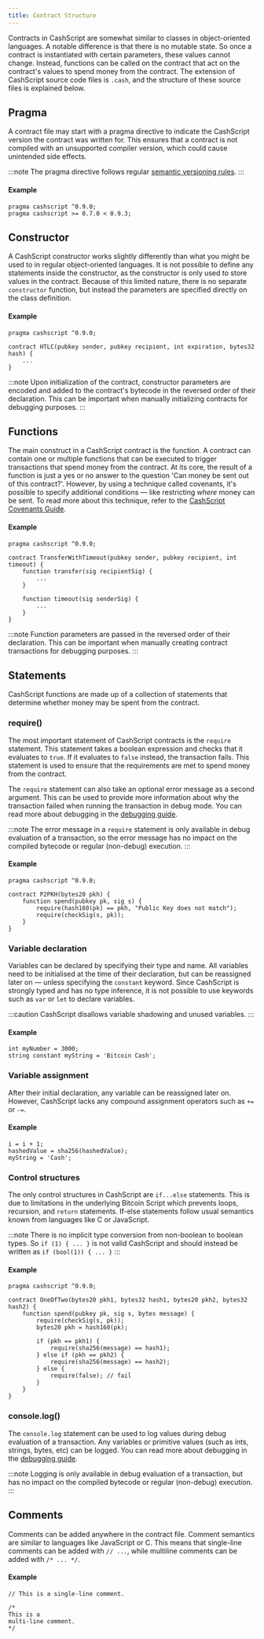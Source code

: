 ```yaml
---
title: Contract Structure
---
```


Contracts in CashScript are somewhat similar to classes in object-oriented languages. A notable difference is that there is no mutable state. So once a contract is instantiated with certain parameters, these values cannot change. Instead, functions can be called on the contract that act on the contract's values to spend money from the contract. The extension of CashScript source code files is `.cash`, and the structure of these source files is explained below.

## Pragma
A contract file may start with a pragma directive to indicate the CashScript version the contract was written for. This ensures that a contract is not compiled with an unsupported compiler version, which could cause unintended side effects.

:::note
The pragma directive follows regular [semantic versioning rules](https://semver.npmjs.com/).
:::

#### Example
```solidity
pragma cashscript ^0.9.0;
pragma cashscript >= 0.7.0 < 0.9.3;
```

## Constructor
A CashScript constructor works slightly differently than what you might be used to in regular object-oriented languages. It is not possible to define any statements inside the constructor, as the constructor is only used to store values in the contract. Because of this limited nature, there is no separate `constructor` function, but instead the parameters are specified directly on the class definition.

#### Example
```solidity
pragma cashscript ^0.9.0;

contract HTLC(pubkey sender, pubkey recipient, int expiration, bytes32 hash) {
    ...
}
```

:::note
Upon initialization of the contract, constructor parameters are encoded and added to the contract's bytecode in the reversed order of their declaration. This can be important when manually initializing contracts for debugging purposes.
:::

## Functions
The main construct in a CashScript contract is the function. A contract can contain one or multiple functions that can be executed to trigger transactions that spend money from the contract. At its core, the result of a function is just a yes or no answer to the question 'Can money be sent out of this contract?'. However, by using a technique called covenants, it's possible to specify additional conditions — like restricting *where* money can be sent. To read more about this technique, refer to the [CashScript Covenants Guide](/docs/guides/covenants).

#### Example
```solidity
pragma cashscript ^0.9.0;

contract TransferWithTimeout(pubkey sender, pubkey recipient, int timeout) {
    function transfer(sig recipientSig) {
        ...
    }

    function timeout(sig senderSig) {
        ...
    }
}
```

:::note
Function parameters are passed in the reversed order of their declaration. This can be important when manually creating contract transactions for debugging purposes.
:::

## Statements
CashScript functions are made up of a collection of statements that determine whether money may be spent from the contract.

### require()
The most important statement of CashScript contracts is the `require` statement. This statement takes a boolean expression and checks that it evaluates to `true`. If it evaluates to `false` instead, the transaction fails. This statement is used to ensure that the requirements are met to spend money from the contract.

The `require` statement can also take an optional error message as a second argument. This can be used to provide more information about why the transaction failed when running the transaction in debug mode. You can read more about debugging in the [debugging guide](/docs/guides/debugging).

:::note
The error message in a `require` statement is only available in debug evaluation of a transaction, so the error message has no impact on the compiled bytecode or regular (non-debug) execution.
:::

#### Example
```solidity
pragma cashscript ^0.9.0;

contract P2PKH(bytes20 pkh) {
    function spend(pubkey pk, sig s) {
        require(hash160(pk) == pkh, "Public Key does not match");
        require(checkSig(s, pk));
    }
}
```

### Variable declaration
Variables can be declared by specifying their type and name. All variables need to be initialised at the time of their declaration, but can be reassigned later on — unless specifying the `constant` keyword. Since CashScript is strongly typed and has no type inference, it is not possible to use keywords such as `var` or `let` to declare variables.

:::caution
CashScript disallows variable shadowing and unused variables.
:::

#### Example
```solidity
int myNumber = 3000;
string constant myString = 'Bitcoin Cash';
```

### Variable assignment
After their initial declaration, any variable can be reassigned later on. However, CashScript lacks any compound assignment operators such as `+=` or `-=`.

#### Example
```solidity
i = i + 1;
hashedValue = sha256(hashedValue);
myString = 'Cash';
```

### Control structures
The only control structures in CashScript are `if...else` statements. This is due to limitations in the underlying Bitcoin Script which prevents loops, recursion, and `return` statements. If-else statements follow usual semantics known from languages like C or JavaScript.

:::note
There is no implicit type conversion from non-boolean to boolean types. So `if (1) { ... }` is not valid CashScript and should instead be written as `if (bool(1)) { ... }`
:::

#### Example
```solidity
pragma cashscript ^0.9.0;

contract OneOfTwo(bytes20 pkh1, bytes32 hash1, bytes20 pkh2, bytes32 hash2) {
    function spend(pubkey pk, sig s, bytes message) {
        require(checkSig(s, pk));
        bytes20 pkh = hash160(pk);

        if (pkh == pkh1) {
            require(sha256(message) == hash1);
        } else if (pkh == pkh2) {
            require(sha256(message) == hash2);
        } else {
            require(false); // fail
        }
    }
}
```

### console.log()
The `console.log` statement can be used to log values during debug evaluation of a transaction. Any variables or primitive values (such as ints, strings, bytes, etc) can be logged. You can read more about debugging in the [debugging guide](/docs/guides/debugging).

:::note
Logging is only available in debug evaluation of a transaction, but has no impact on the compiled bytecode or regular (non-debug) execution.
:::

## Comments
Comments can be added anywhere in the contract file. Comment semantics are similar to languages like JavaScript or C. This means that single-line comments can be added with `// ...`, while multiline comments can be added with `/* ... */`.

#### Example
```solidity
// This is a single-line comment.

/*
This is a
multi-line comment.
*/
```
